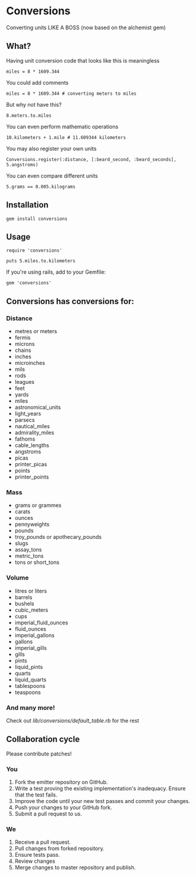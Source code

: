 # Conversions

Converting units LIKE A BOSS (now based on the alchemist gem)

## What?

Having unit conversion code that looks like this is meaningless

    miles = 8 * 1609.344

You could add comments

    miles = 8 * 1609.344 # converting meters to miles

But why not have this?

    8.meters.to.miles

You can even perform mathematic operations

    10.kilometers + 1.mile # 11.609344 kilometers

You may also register your own units

    Conversions.register(:distance, [:beard_second, :beard_seconds], 5.angstroms)

You can even compare different units

    5.grams == 0.005.kilograms


## Installation

    gem install conversions

## Usage

    require 'conversions'	
    
    puts 5.miles.to.kilometers

If you're using rails, add to your Gemfile:

    gem 'conversions'

## Conversions has conversions for:

### Distance

* metres or meters
* fermis
* microns
* chains
* inches
* microinches
* mils
* rods
* leagues
* feet
* yards
* miles
* astronomical_units
* light_years
* parsecs
* nautical_miles
* admirality_miles
* fathoms
* cable_lengths
* angstroms
* picas
* printer_picas
* points
* printer_points

### Mass

* grams or grammes
* carats
* ounces
* pennyweights
* pounds
* troy_pounds or apothecary_pounds
* slugs
* assay_tons
* metric_tons
* tons or short_tons

### Volume

* litres or liters
* barrels
* bushels
* cubic_meters
* cups
* imperial_fluid_ounces
* fluid_ounces
* imperial_gallons
* gallons
* imperial_gills
* gills
* pints
* liquid_pints
* quarts
* liquid_quarts
* tablespoons
* teaspoons

### And many more!

Check out *lib/conversions/default_table.rb* for the rest

## Collaboration cycle 

Please contribute patches!

### You
1.  Fork the emitter repository on GitHub.
1.  Write a test proving the existing implementation's inadequacy. Ensure that the test fails.
1.  Improve the code until your new test passes and commit your changes.
1.  Push your changes to your GitHub fork.
1.  Submit a pull request to us.

### We
1.  Receive a pull request.
1.  Pull changes from forked repository.
1.  Ensure tests pass.
1.  Review changes
1.  Merge changes to master repository and publish.
